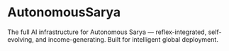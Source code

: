 # AutonomousSarya
The full AI infrastructure for Autonomous Sarya — reflex-integrated, self-evolving, and income-generating. Built for intelligent global deployment.
